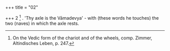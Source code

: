 +++
title = "02"

+++
2 [^2] . 'Thy axle is the Vāmadevya' - with (these words he touches) the two (naves) in which the axle rests.


[^2]:  On the Vedic form of the chariot and of the wheels, comp. Zimmer, Altindisches Leben, p. 247.

